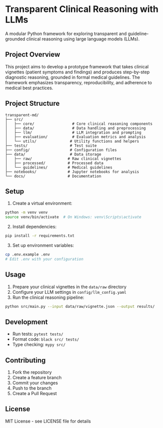 # Transparent Clinical Reasoning with LLMs

A modular Python framework for exploring transparent and guideline-grounded clinical reasoning using large language models (LLMs).

## Project Overview

This project aims to develop a prototype framework that takes clinical vignettes (patient symptoms and findings) and produces step-by-step diagnostic reasoning, grounded in formal medical guidelines. The framework emphasizes transparency, reproducibility, and adherence to medical best practices.

## Project Structure

```
transparent-md/
├── src/
│   ├── core/                 # Core clinical reasoning components
│   ├── data/                 # Data handling and preprocessing
│   ├── llm/                  # LLM integration and prompting
│   ├── evaluation/           # Evaluation metrics and analysis
│   └── utils/               # Utility functions and helpers
├── tests/                   # Test suite
├── config/                  # Configuration files
├── data/                    # Data storage
│   ├── raw/                # Raw clinical vignettes
│   ├── processed/          # Processed data
│   └── guidelines/         # Medical guidelines
├── notebooks/              # Jupyter notebooks for analysis
└── docs/                   # Documentation
```

## Setup

1. Create a virtual environment:
```bash
python -m venv venv
source venv/bin/activate  # On Windows: venv\Scripts\activate
```

2. Install dependencies:
```bash
pip install -r requirements.txt
```

3. Set up environment variables:
```bash
cp .env.example .env
# Edit .env with your configuration
```

## Usage

1. Prepare your clinical vignettes in the `data/raw` directory
2. Configure your LLM settings in `config/llm_config.yaml`
3. Run the clinical reasoning pipeline:
```bash
python src/main.py --input data/raw/vignette.json --output results/
```

## Development

- Run tests: `pytest tests/`
- Format code: `black src/ tests/`
- Type checking: `mypy src/`

## Contributing

1. Fork the repository
2. Create a feature branch
3. Commit your changes
4. Push to the branch
5. Create a Pull Request

## License

MIT License - see LICENSE file for details

